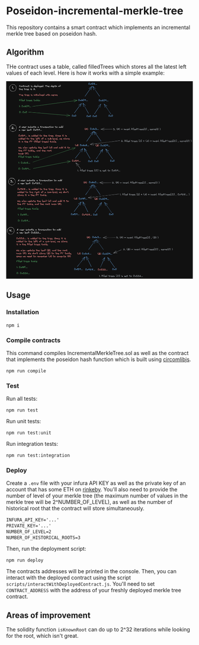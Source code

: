 # Poseidon-incremental-merkle-tree

This repository contains a smart contract which implements an incremental merkle tree based on poseidon hash.

## Algorithm

THe contract uses a table, called filledTrees which stores all the latest left values of each level. Here is how it works 
with a simple example:

![Algorithm diagram](documentation/algorithm.excalidraw.png)

## Usage

### Installation

```shell
npm i
```

### Compile contracts

This command compiles IncrementalMerkleTree.sol as well as the contract that implements the poseidon hash function which is
built using [circomlibjs](https://www.npmjs.com/package/circomlibjs).

```shell
npm run compile
```

### Test

Run all tests:

```shell
npm run test
```

Run unit tests:

```shell
npm run test:unit
```

Run integration tests:

```shell
npm run test:integration
```

### Deploy

Create a `.env` file with your infura API KEY as well as the private key of an account that has some ETH on
[rinkeby](https://rinkeby.etherscan.io/).
You'll also need to provide the number of level of your merkle tree (the maximum number of values in the merkle tree will be
2^NUMBER_OF_LEVEL), as well as the number of historical root that the contract will store simultaneously.

```shell
INFURA_API_KEY='...'
PRIVATE_KEY='...'
NUMBER_OF_LEVEL=2
NUMBER_OF_HISTORICAL_ROOTS=3
```

Then, run the deployment script:

```shell
npm run deploy
```

The contracts addresses will be printed in the console. Then, you can interact with the deployed contract using the script
`scripts/interactWithDeployedContract.js`. You'll need to set `CONTRACT_ADDRESS` with the address of your freshly deployed
merkle tree contract.

## Areas of improvement

The solidity function `isKnownRoot` can do up to 2^32 iterations while looking for the root, which isn't great.
